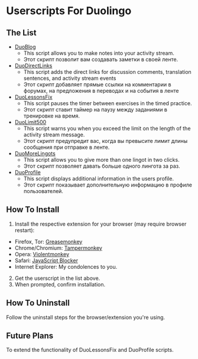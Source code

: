 # Userscripts For Duolingo

## The List
* [DuoBlog](https://github.com/liuch/duolingo-scripts/raw/master/duolingo_blog.user.js)
  * This script allows you to make notes into your activity stream.
  * Этот скрипт позволит вам создавать заметки в своей ленте.
* [DuoDirectLinks](https://github.com/liuch/duolingo-scripts/raw/master/duolingo_directlinks.user.js)
  * This script adds the direct links for discussion comments, translation sentences, and activity stream events
  * Этот скрипт добавляет прямые ссылки на комментарии в форумах, на предложения в переводах и на события в ленте
* [DuoLessonsFix](https://github.com/liuch/duolingo-scripts/raw/master/duolingo_lessonsfix.user.js)
  * This script pauses the timer between exercises in the timed practice.
  * Этот скрипт ставит таймер на паузу между заданиями в тренировке на время.
* [DuoLimit500](https://github.com/liuch/duolingo-scripts/raw/master/duolingo_limit500.user.js)
  * This script warns you when you exceed the limit on the length of the activity stream message.
  * Этот скрипт предупредит вас, когда вы превысите лимит длины сообщения при отправке в ленте.
* [DuoMoreLingots](https://github.com/liuch/duolingo-scripts/raw/master/duolingo_morelingots.user.js)
  * This script allows you to give more than one lingot in two clicks.
  * Этот скрипт позволяет давать больше одного лингота за раз.
* [DuoProfile](https://github.com/liuch/duolingo-scripts/raw/master/duolingo_profile.user.js)
  * This script displays additional information in the users profile.
  * Этот скрипт показывает дополнительную информацию в профиле пользователей.

## How To Install
1. Install the respective extension for your browser (may require browser restart):
 * Firefox, Tor: [Greasemonkey](https://addons.mozilla.org/en-US/firefox/addon/greasemonkey/)
 * Chrome/Chromium: [Tampermonkey](https://chrome.google.com/webstore/detail/tampermonkey/dhdgffkkebhmkfjojejmpbldmpobfkfo)
 * Opera: [Violentmonkey](https://addons.opera.com/ru/extensions/details/violent-monkey/)
 * Safari: [JavaScript Blocker](http://javascript-blocker.toggleable.com/)
 * Internet Explorer: My condolences to you.
2. Get the userscript in the list above.
3. When prompted, confirm installation.

## How To Uninstall
Follow the uninstall steps for the browser/extension you're using.

## Future Plans
To extend the functionality of DuoLessonsFix and DuoProfile scripts.

